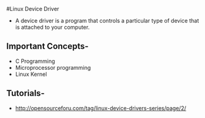 #Linux Device Driver

* A device driver is a program that controls a particular type of device that is attached to your computer.
 
Important Concepts-
-----------------
* C Programming
* Microprocessor programming
* Linux Kernel

Tutorials-
---------
* http://opensourceforu.com/tag/linux-device-drivers-series/page/2/
